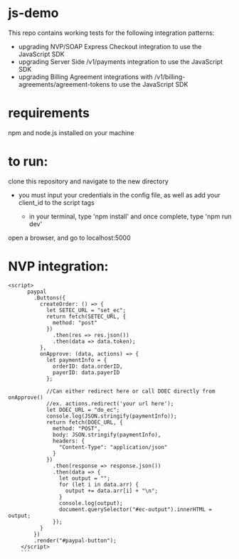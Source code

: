 # js-demo

This repo contains working tests for the following integration patterns:

- upgrading NVP/SOAP Express Checkout integration to use the JavaScript SDK
- upgrading Server Side /v1/payments integration to use the JavaScript SDK
- upgrading Billing Agreement integrations with /v1/billing-agreements/agreement-tokens to use the JavaScript SDK

# requirements

npm and node.js installed on your machine

# to run:

clone this repository and navigate to the new directory

- you must input your credentials in the config file, as well as add your client_id to the script tags

  - in your terminal, type 'npm install' and once complete, type 'npm run dev'

open a browser, and go to localhost:5000

# NVP integration:

```
<script>
      paypal
        .Buttons({
          createOrder: () => {
            let SETEC_URL = "set_ec";
            return fetch(SETEC_URL, {
              method: "post"
            })
              .then(res => res.json())
              .then(data => data.token);
          },
          onApprove: (data, actions) => {
            let paymentInfo = {
              orderID: data.orderID,
              payerID: data.payerID
            };

            //Can either redirect here or call DOEC directly from onApprove()
            //ex. actions.redirect('your url here');
            let DOEC_URL = "do_ec";
            console.log(JSON.stringify(paymentInfo));
            return fetch(DOEC_URL, {
              method: "POST",
              body: JSON.stringify(paymentInfo),
              headers: {
                "Content-Type": "application/json"
              }
            })
              .then(response => response.json())
              .then(data => {
                let output = "";
                for (let i in data.arr) {
                  output += data.arr[i] + "\n";
                }
                console.log(output);
                document.querySelector("#ec-output").innerHTML = output;
              });
          }
        })
        .render("#paypal-button");
    </script>
    ```
    
